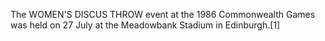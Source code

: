 The WOMEN'S DISCUS THROW event at the 1986 Commonwealth Games was held on 27 July at the Meadowbank Stadium in Edinburgh.[1]

